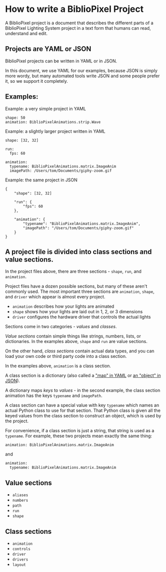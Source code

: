 # How to write a BiblioPixel Project

A BiblioPixel project is a document that describes the different parts of a
BiblioPixel Lighting System project in a text form that humans can read,
understand and edit.

## Projects are YAML or JSON

BiblioPixel projects can be written in YAML or in JSON.

In this document, we use YAML for our examples, because JSON is simply more
wordy, but many automated tools write JSON and some people prefer it, so we
support it completely.

## Examples:

Example: a very simple project in YAML

    shape: 50
    animation: BiblioPixelAnimations.strip.Wave

Example: a slightly larger project written in YAML

    shape: [32, 32]

    run:
      fps: 60

    animation:
      typename: BiblioPixelAnimations.matrix.ImageAnim
      imagePath: /Users/tom/Documents/giphy-zoom.gif

Example: the same project in JSON

    {
        "shape": [32, 32]

        "run": {
            "fps": 60
        },

        "animation": {
            "typename": "BiblioPixelAnimations.matrix.ImageAnim",
            "imagePath": "/Users/tom/Documents/giphy-zoom.gif"
        }
    }

## A project file is divided into class sections and value sections.

In the project files above, there are three sections - `shape`, `run`,
and `animation`.

Project files have a dozen possible sections, but many of these aren't commonly
used.  The most important three sections are `animation`, `shape`, and `driver`
which appear is almost every project.

* `animation` describes how your lights are animated
* `shape` shows how your lights are laid out in 1, 2, or 3 dimensions
* `driver` configures the hardware driver that controls the actual lights

Sections come in two categories - _values_ and _classes_.

_Value sections_ contain simple things like strings, numbers, lists, or
dictionaries.  In the examples above, `shape` and `run` are value sections.

On the other hand, _class sections_ contain actual data types, and you can load
your own code or third party code into a class section.

In the examples above, `animation` is a class section.

A class section is a dictionary (also called a
["map" in YAML](http://yaml.org/spec/1.2/spec.html#id2759963) or
[an "object" in JSON](https://json.org/)).

A dictionary maps _keys_ to _values_ - in
the second example, the class section animation has the keys `typename` and
`imagePath`.

A class section can have a special value with key `typename` which names
an actual Python class to use for that section.  That Python class is given all
the keyed values from the class section to construct an object, which is used by
the project.

For convenience, if a class section is just a string, that string is used as a
`typename`. For example, these two projects mean exactly the same thing:

    animation: BiblioPixelAnimations.matrix.ImageAnim

and

    animation:
      typename: BiblioPixelAnimations.matrix.ImageAnim

## Value sections

* `aliases`
* `numbers`
* `path`
* `run`
* `shape`

## Class sections

* `animation`
* `controls`
* `driver`
* `drivers`
* `layout`

